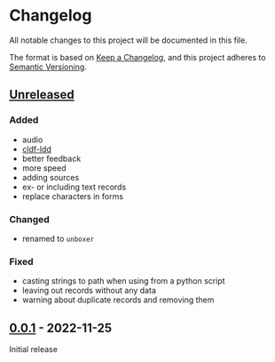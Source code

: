# Changelog
All notable changes to this project will be documented in this file.

The format is based on [Keep a Changelog](https://keepachangelog.com/en/1.0.0/),
and this project adheres to [Semantic Versioning](https://semver.org/spec/v2.0.0.html).

## [Unreleased]

### Added
* audio
* [cldf-ldd](https://pypi.org/project/cldf-ldd)
* better feedback
* more speed
* adding sources
* ex- or including text records
* replace characters in forms

### Changed
* renamed to `unboxer`

### Fixed
* casting strings to path when using from a python script
* leaving out records without any data
* warning about duplicate records and removing them

## [0.0.1] - 2022-11-25

Initial release

[Unreleased]: https://github.com/fmatter/unboxer/compare/v0.0.1...HEAD
[0.0.1]: https://github.com/fmatter/unboxer/compare/v0.0.1...v0.0.1